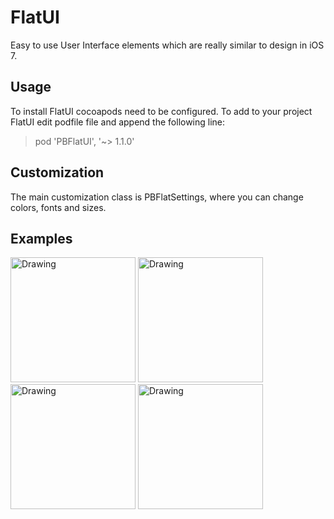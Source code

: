 FlatUI
==============


Easy to use User Interface elements which are really similar to design in iOS 7.

## Usage

To install FlatUI cocoapods need to be configured. To add to your project FlatUI edit podfile file and append the following line:

> pod 'PBFlatUI',  '~> 1.1.0'

## Customization

The main customization class is PBFlatSettings, where you can change colors, fonts and sizes. 

## Examples

<img src="http://piotrbernad.pl/FlatUI/flatGreen.png" width=200 alt="Drawing" style="width: 200px;"/>
<img src="http://piotrbernad.pl/FlatUI/flatTable.png" width=200 alt="Drawing" style="width: 200px;"/>
<img src="http://piotrbernad.pl/FlatUI/flatBlue.png" width=200 alt="Drawing" style="width: 200px;"/>
<img src="http://piotrbernad.pl/FlatUI/flatOrange.png" width=200 alt="Drawing" style="width: 200px;"/>

